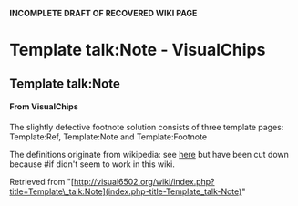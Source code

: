 **INCOMPLETE DRAFT OF RECOVERED WIKI PAGE**

# Template talk:Note - VisualChips

## Template talk:Note

#### From VisualChips

The slightly defective footnote solution consists of three template pages: Template:Ref, Template:Note and Template:Footnote

The definitions originate from wikipedia: see [here](http://meta.wikimedia.org/wiki/Talk:Footnotes#Yet_another_solution:_.22ref.22_and_.22endnote.22_templates) but have been cut down because #if didn't seem to work in this wiki.

Retrieved from "[http://visual6502.org/wiki/index.php?title=Template\_talk:Note](index.php-title-Template_talk-Note)"

